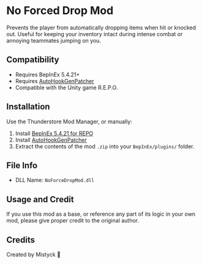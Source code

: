 # No Forced Drop Mod

Prevents the player from automatically dropping items when hit or knocked out. Useful for keeping your inventory intact during intense combat or annoying teammates jumping on you.

## Compatibility

- Requires BepInEx 5.4.21+
- Requires [AutoHookGenPatcher](https://thunderstore.io/c/repo/p/Hamunii/AutoHookGenPatcher/)
- Compatible with the Unity game R.E.P.O.

## Installation

Use the Thunderstore Mod Manager, or manually:

1. Install [BepInEx 5.4.21 for REPO](https://thunderstore.io/c/repo/p/BepInEx/BepInExPack_REPO/)
2. Install [AutoHookGenPatcher](https://thunderstore.io/c/repo/p/Hamunii/AutoHookGenPatcher/)
3. Extract the contents of the mod `.zip` into your `BepInEx/plugins/` folder.

## File Info

- DLL Name: `NoForceDropMod.dll`

## Usage and Credit

If you use this mod as a base, or reference any part of its logic in your own mod, please give proper credit to the original author.

## Credits

Created by Mistyck 🍌
